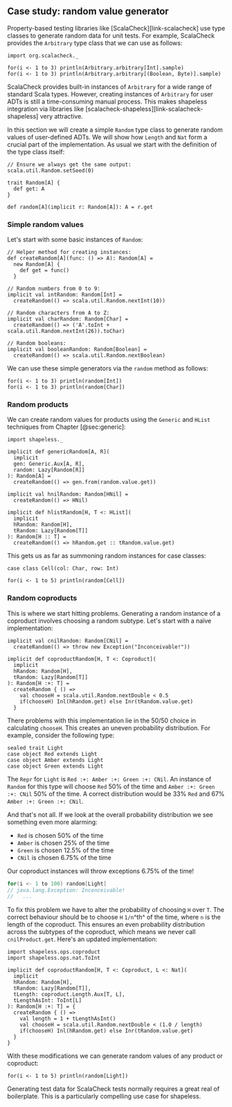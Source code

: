 ## Case study: random value generator

Property-based testing libraries like [ScalaCheck][link-scalacheck]
use type classes to generate random data for unit tests.
For example, ScalaCheck provides the `Arbitrary` type class
that we can use as follows:

```tut:book:silent
import org.scalacheck._
```

```tut:book
for(i <- 1 to 3) println(Arbitrary.arbitrary[Int].sample)
for(i <- 1 to 3) println(Arbitrary.arbitrary[(Boolean, Byte)].sample)
```

ScalaCheck provides built-in instances of `Arbitrary`
for a wide range of standard Scala types.
However, creating instances of `Arbitrary` for user ADTs
is still a time-consuming manual process.
This makes shapeless integration via libraries like
[scalacheck-shapeless][link-scalacheck-shapeless] very attractive.

In this section we will create a simple `Random` type class
to generate random values of user-defined ADTs.
We will show how `Length` and `Nat` form
a crucial part of the implementation.
As usual we start with
the definition of the type class itself:

```tut:book:invisible
// Ensure we always get the same output:
scala.util.Random.setSeed(0)
```

```tut:book:silent
trait Random[A] {
  def get: A
}

def random[A](implicit r: Random[A]): A = r.get
```

### Simple random values

Let's start with some basic instances of `Random`:

```tut:book:silent
// Helper method for creating instances:
def createRandom[A](func: () => A): Random[A] =
  new Random[A] {
    def get = func()
  }

// Random numbers from 0 to 9:
implicit val intRandom: Random[Int] =
  createRandom(() => scala.util.Random.nextInt(10))

// Random characters from A to Z:
implicit val charRandom: Random[Char] =
  createRandom(() => ('A'.toInt + scala.util.Random.nextInt(26)).toChar)

// Random booleans:
implicit val booleanRandom: Random[Boolean] =
  createRandom(() => scala.util.Random.nextBoolean)
```

We can use these simple generators
via the `random` method as follows:

```tut:book
for(i <- 1 to 3) println(random[Int])
for(i <- 1 to 3) println(random[Char])
```

### Random products

We can create random values for products
using the `Generic` and `HList` techniques
from Chapter [@sec:generic]:

```tut:book:silent
import shapeless._

implicit def genericRandom[A, R](
  implicit
  gen: Generic.Aux[A, R],
  random: Lazy[Random[R]]
): Random[A] =
  createRandom(() => gen.from(random.value.get))

implicit val hnilRandom: Random[HNil] =
  createRandom(() => HNil)

implicit def hlistRandom[H, T <: HList](
  implicit
  hRandom: Random[H],
  tRandom: Lazy[Random[T]]
): Random[H :: T] =
  createRandom(() => hRandom.get :: tRandom.value.get)
```

This gets us as far as summoning random instances for case classes:

```tut:book:silent
case class Cell(col: Char, row: Int)
```

```tut:book
for(i <- 1 to 5) println(random[Cell])
```

### Random coproducts

This is where we start hitting problems.
Generating a random instance of a coproduct
involves choosing a random subtype.
Let's start with a naïve implementation:

```tut:book
implicit val cnilRandom: Random[CNil] =
  createRandom(() => throw new Exception("Inconceivable!"))

implicit def coproductRandom[H, T <: Coproduct](
  implicit
  hRandom: Random[H],
  tRandom: Lazy[Random[T]]
): Random[H :+: T] =
  createRandom { () =>
    val chooseH = scala.util.Random.nextDouble < 0.5
    if(chooseH) Inl(hRandom.get) else Inr(tRandom.value.get)
  }
```

There problems with this implementation
lie in the 50/50 choice in calculating `chooseH`.
This creates an uneven probability distribution.
For example, consider the following type:

```tut:book:silent
sealed trait Light
case object Red extends Light
case object Amber extends Light
case object Green extends Light
```

The `Repr` for `Light` is `Red :+: Amber :+: Green :+: CNil`.
An instance of `Random` for this type
will choose `Red` 50% of the time
and `Amber :+: Green :+: CNil` 50% of the time.
A correct distribution would be
33% `Red` and 67% `Amber :+: Green :+: CNil`.

And that's not all.
If we look at the overall probability distribution
we see something even more alarming:

- `Red` is chosen 50% of the time
- `Amber` is chosen 25% of the time
- `Green` is chosen 12.5% of the time
- `CNil` is chosen 6.75% of the time

Our coproduct instances will throw exceptions 6.75% of the time!

```scala
for(i <- 1 to 100) random[Light]
// java.lang.Exception: Inconceivable!
//   ...
```

To fix this problem we have to alter
the probability of choosing `H` over `T`.
The correct behaviour should be to choose
`H` `1/n`^th^ of the time,
where `n` is the length of the coproduct.
This ensures an even probability distribution
across the subtypes of the coproduct,
which means we never call `cnilProduct.get`.
Here's an updated implementation:

```tut:book:silent
import shapeless.ops.coproduct
import shapeless.ops.nat.ToInt

implicit def coproductRandom[H, T <: Coproduct, L <: Nat](
  implicit
  hRandom: Random[H],
  tRandom: Lazy[Random[T]],
  tLength: coproduct.Length.Aux[T, L],
  tLengthAsInt: ToInt[L]
): Random[H :+: T] = {
  createRandom { () =>
    val length = 1 + tLengthAsInt()
    val chooseH = scala.util.Random.nextDouble < (1.0 / length)
    if(chooseH) Inl(hRandom.get) else Inr(tRandom.value.get)
  }
}

```

With these modifications
we can generate random values of any product or coproduct:

```tut:book
for(i <- 1 to 5) println(random[Light])
```

Generating test data for ScalaCheck tests
normally requires a great real of boilerplate.
This is a particularly compelling use case for shapeless.
